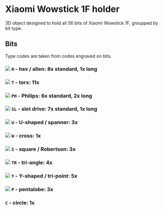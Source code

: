 # Xiaomi Wowstick 1F holder
3D object designed to hold all 56 bits of Xiaomi Wowstick 1F, groupped by bit type.


## Bits
Type codes are taken from codes engraved on bits.


### <img src="https://upload.wikimedia.org/wikipedia/commons/thumb/c/ce/Screw_Head_-_Hex_Socket.svg/25px-Screw_Head_-_Hex_Socket.svg.png" /> `H` - hex / allen: 8x standard, 1x long
### <img src="https://upload.wikimedia.org/wikipedia/commons/thumb/a/a9/Screw_Head_-_Torx.svg/25px-Screw_Head_-_Torx.svg.png" /> `T`  - torx: 11x
### <img src="https://upload.wikimedia.org/wikipedia/commons/thumb/3/3f/Screw_Head_-_Phillips.svg/25px-Screw_Head_-_Phillips.svg.png" /> `PH`  - Philips: 6x standard, 2x long
### <img src="https://upload.wikimedia.org/wikipedia/commons/thumb/f/f3/Screw_Head_-_Slotted.svg/25px-Screw_Head_-_Slotted.svg.png" /> `SL`  - slot drive: 7x standard, 1x long
### <img src="https://upload.wikimedia.org/wikipedia/commons/thumb/c/c4/Screw_Head_-_Spanner.svg/25px-Screw_Head_-_Spanner.svg.png" /> `U`  - U-shaped / spanner: 3x
### <img src="https://upload.wikimedia.org/wikipedia/commons/thumb/8/80/Screw_head_-_cross.svg/25px-Screw_head_-_cross.svg.png" /> `W`  - cross: 1x
### <img src="https://upload.wikimedia.org/wikipedia/commons/thumb/5/54/Screw_Head_-_Robertson.svg/25px-Screw_Head_-_Robertson.svg.png" /> `S`  - square / Robertson: 3x
### <img src="https://upload.wikimedia.org/wikipedia/commons/thumb/e/e3/Screw_Head_-_TA.svg/25px-Screw_Head_-_TA.svg.png" /> `TR`  - tri-angle: 4x
### <img src="https://upload.wikimedia.org/wikipedia/commons/thumb/4/4a/Screw_Head_-_Tri-point.svg/25px-Screw_Head_-_Tri-point.svg.png" /> `Y`  - Y-shaped / tri-point: 5x
### <img src="https://upload.wikimedia.org/wikipedia/commons/thumb/8/88/Pentalobular.svg/25px-Pentalobular.svg.png" /> `P`  - pentalobe: 3x
### `C`  - circle: 1x
